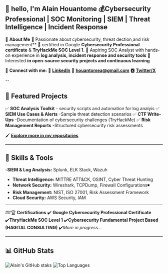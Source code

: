 👋 hello, I'm **Alain Houantome**
💰**Cybersecurity Professional | SOC Monitoring | SIEM | Threat Intelligence | Incident Response**
---

📌 **About Me**
🔷 Passionate about cybersecurity, threat dection,and risk management**
🔷 certified in Google **Cybersecurity Professional certificate** & **TryHackMe SOC Level 1**.
🔷 Aspiring SOC Analyst with hands-on experience in **log analysis, incident response and security tools**
🔷 Interested **in open-source security projects and continuous learning**

🧿 **Connect with me:**
🔗 [**LinkedIn**](https://linkedin.com/in/alain.houantome)
📧 **houantomea@gmail.com**
🆇 [**Twitter/X**](https://twitter.com/AHouantome)

--

## 📌 **Featured Projects**
✅ **SOC Analysis Toolkit** - security scripts and automation for log analyis
✅ **SIEM Use Cases & Alerts** -Sample threat detection scenarios
✅ **CTF Write-Ups** -Documentation of cybersecurity challenges (TryHackMe)
✅ **Risk Management Reports** -Structured cybersecurity risk assessments

🖌️ [**Explore more in my repositories**](#)

---
## 🔧 **Skills & Tools**
-**SIEM & Log Analysis:** Splunk, ELK Stack, Wazuh
- **Threat Intelligence:** MITTRE ATT&CK, OSINT, Cyber Threat Hunting
- **Network Security:** Wireshark, TCPDump, Firewall Configurations◾️
- **Risk Management:** NIST, ISO 27001, Risk Assessment Framework
- **Cloud Security:** AWS Security, IAM

---

##🏆 **Certifications**
✔️ **Google Cybersecurity Professional Certificate**
✔️**ThryHackMe SOC Level 1**
✔️**Cybersecurity Fundamental Project Based (HAGITAL CONSULTING)**
✔️*More in progress...*

---
## 📊 **GitHub Stats**
![Alain's GitHub staks](https://gitbuh-readme-stats.vercel.app/api?usrname+AHouantome&show_icons=true&theme=tokyonight)
![Top Languages](https://github-readme-stats.vercel.app/api/top-langs/?username=AHouantome&layout=compact&theme=tokyonight)




